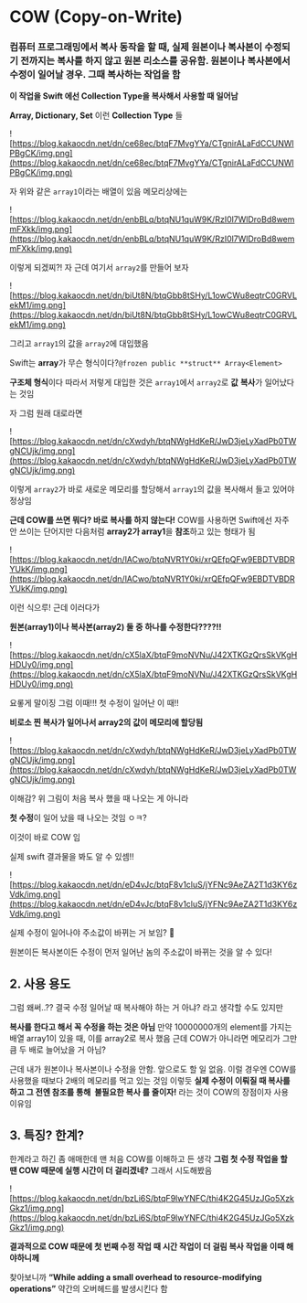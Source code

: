 # COW (Copy-on-Write)

### 컴퓨터 프로그래밍에서 복사 동작을 할 때, 실제 원본이나 복사본이 수정되기 전까지는 복사를 하지 않고 원본 리소스를 공유함.  원본이나 복사본에서 수정이 일어날 경우. 그때 복사하는 작업을 함

**이 작업을 Swift 에선 Collection Type을 복사해서 사용할 때 일어남**

**Array, Dictionary, Set** 이런 **Collection Type** 들

![https://blog.kakaocdn.net/dn/ce68ec/btqF7MvgYYa/CTgnirALaFdCCUNWlPBgCK/img.png](https://blog.kakaocdn.net/dn/ce68ec/btqF7MvgYYa/CTgnirALaFdCCUNWlPBgCK/img.png)

자 위와 같은 `array1`이라는 배열이 있음 메모리상에는

![https://blog.kakaocdn.net/dn/enbBLq/btqNU1quW9K/RzI0l7WlDroBd8wemmFXkk/img.png](https://blog.kakaocdn.net/dn/enbBLq/btqNU1quW9K/RzI0l7WlDroBd8wemmFXkk/img.png)

이렇게 되겠찌?! 자 근데 여기서 `array2`를 만들어 보자

![https://blog.kakaocdn.net/dn/biUt8N/btqGbb8tSHy/L1owCWu8eqtrC0GRVLekM1/img.png](https://blog.kakaocdn.net/dn/biUt8N/btqGbb8tSHy/L1owCWu8eqtrC0GRVLekM1/img.png)

그리고 `array1`의 값을 `array2`에 대입했음

Swift는 **array**가 무슨 형식이다?`@frozen public **struct** Array<Element>`

**구조체 형식**이다 따라서 저렇게 대입한 것은 `array1`에서 `array2`로 **값** **복사**가 일어났다는 것임

자 그럼 원래 대로라면

![https://blog.kakaocdn.net/dn/cXwdyh/btqNWgHdKeR/JwD3jeLyXadPb0TWgNCUjk/img.png](https://blog.kakaocdn.net/dn/cXwdyh/btqNWgHdKeR/JwD3jeLyXadPb0TWgNCUjk/img.png)

이렇게 `array2`가 바로 새로운 메모리를 할당해서 `array1`의 값을 복사해서 들고 있어야 정상임

**근데 COW를 쓰면 뭐다? 바로 복사를 하지 않는다!** COW를 사용하면 Swift에선 자주 안 쓰이는 단어지만 다음처럼 **array2가 array1**을 **참조**하고 있는 형태가 됨

![https://blog.kakaocdn.net/dn/lACwo/btqNVR1Y0ki/xrQEfpQFw9EBDTVBDRYUkK/img.png](https://blog.kakaocdn.net/dn/lACwo/btqNVR1Y0ki/xrQEfpQFw9EBDTVBDRYUkK/img.png)

이런 식으루! 근데 이러다가

**원본(array1)이나 복사본(array2) 둘 중 하나를 수정한다????!!**

![https://blog.kakaocdn.net/dn/cX5laX/btqF9moNVNu/J42XTKGzQrsSkVKgHHDUy0/img.png](https://blog.kakaocdn.net/dn/cX5laX/btqF9moNVNu/J42XTKGzQrsSkVKgHHDUy0/img.png)

요롷게 말이징 그럼 이때!!! 첫 수정이 일어난 이 때!!

**비로소 찐 복사가 일어나서 array2의 값이 메모리에 할당됨**

![https://blog.kakaocdn.net/dn/cXwdyh/btqNWgHdKeR/JwD3jeLyXadPb0TWgNCUjk/img.png](https://blog.kakaocdn.net/dn/cXwdyh/btqNWgHdKeR/JwD3jeLyXadPb0TWgNCUjk/img.png)

이해감? 위 그림이 처음 복사 했을 때 나오는 게 아니라

**첫 수정**이 일어 났을 때 나오는 것임 ㅇㅋ?

이것이 바로 COW 임

실제 swift 결과물을 봐도 알 수 있셈!!

![https://blog.kakaocdn.net/dn/eD4vJc/btqF8v1cluS/jYFNc9AeZA2T1d3KY6zVdk/img.png](https://blog.kakaocdn.net/dn/eD4vJc/btqF8v1cluS/jYFNc9AeZA2T1d3KY6zVdk/img.png)

실제 수정이 일어나야 주소값이 바뀌는 거 보임? 👀

원본이든 복사본이든 수정이 먼저 일어난 놈의 주소값이 바뀌는 것을 알 수 있다!

## **2. 사용 용도**

그럼 왜써..?? 결국 수정 일어날 때 복사해야 하는 거 아냐? 라고 생각할 수도 있지만

**복사를 한다고 해서 꼭 수정을 하는 것은 아님** 만약 10000000개의 element를 가지는 배열 array1이 있을 때, 이를 array2로 복사 했음 근데 COW가 아니라면 메모리가 그만큼 두 배로 늘어났을 거 아님?

근데 내가 원본이나 복사본이나 수정을 안함. 앞으로도 할 일 없음. 이럴 경우엔 COW를 사용했을 때보다 2배의 메모리를 먹고 있는 것임 이렇듯 **실제 수정이 이뤄질 때 복사를 하고 그 전엔 참조를 통해  불필요한 복사 를 줄이자!** 라는 것이 COW의 장점이자 사용 이유임

## **3. 특징? 한계?**

한계라고 하긴 좀 애매한데 맨 처음 COW를 이해하고 든 생각 **그럼 첫 수정 작업을 할 땐 COW 때문에 실행 시간이 더 걸리겠네?** 그래서 시도해봤음

![https://blog.kakaocdn.net/dn/bzLi6S/btqF9lwYNFC/thi4K2G45UzJGo5XzkGkz1/img.png](https://blog.kakaocdn.net/dn/bzLi6S/btqF9lwYNFC/thi4K2G45UzJGo5XzkGkz1/img.png)

**결과적으로 COW 때문에 첫 번째 수정 작업 때 시간 작업이 더 걸림 복사 작업을 이때 해야하니께**

찾아보니까 **“While adding a small overhead to resource-modifying operations”** 약간의 오버헤드를 발생시킨다 함

